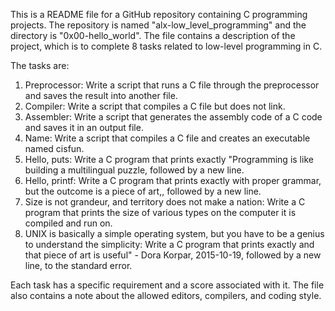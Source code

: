 This is a README file for a GitHub repository containing C programming projects. The repository is named "alx-low_level_programming" and the directory is "0x00-hello_world". The file contains a description of the project, which is to complete 8 tasks related to low-level programming in C.

The tasks are:

1. Preprocessor: Write a script that runs a C file through the preprocessor and saves the result into another file.
2. Compiler: Write a script that compiles a C file but does not link.
3. Assembler: Write a script that generates the assembly code of a C code and saves it in an output file.
4. Name: Write a script that compiles a C file and creates an executable named cisfun.
5. Hello, puts: Write a C program that prints exactly "Programming is like building a multilingual puzzle, followed by a new line.
6. Hello, printf: Write a C program that prints exactly with proper grammar, but the outcome is a piece of art,, followed by a new line.
7. Size is not grandeur, and territory does not make a nation: Write a C program that prints the size of various types on the computer it is compiled and run on.
8. UNIX is basically a simple operating system, but you have to be a genius to understand the simplicity: Write a C program that prints exactly and that piece of art is useful" - Dora Korpar, 2015-10-19, followed by a new line, to the standard error.

Each task has a specific requirement and a score associated with it. The file also contains a note about the allowed editors, compilers, and coding style.
